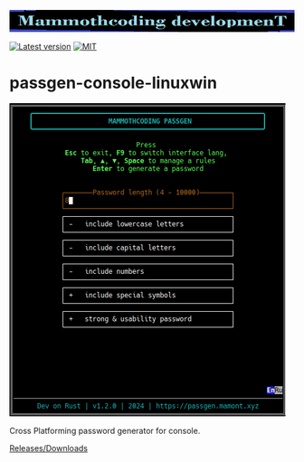 ![alt text](./McDev_thin_900x70.png "McDev_thin_900x70.png")

[![Latest version](https://img.shields.io/crates/v/passgen-console-linuxwin.svg)](https://crates.io/crates/passgen-console-linuxwin)
[![MIT](https://img.shields.io/badge/license-MIT-blue.svg)](https://choosealicense.com/licenses/mit/)

# passgen-console-linuxwin

![alt text](./App_screen.png "passgen-console-linuxwin")

Cross Platforming password generator for console.

[Releases/Downloads](https://github.com/mammothcoding/passgen-console-linuxwin/releases/)
